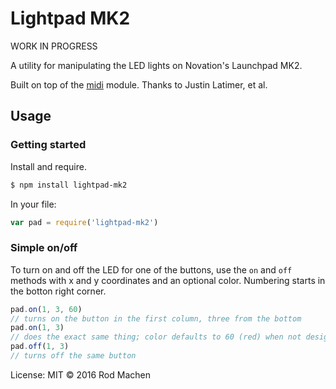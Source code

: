 # Lightpad MK2

WORK IN PROGRESS

A utility for manipulating the LED lights on Novation's Launchpad MK2.

Built on top of the [midi](https://www.npmjs.com/package/midi) module. Thanks to Justin Latimer, et al.

## Usage

### Getting started

Install and require.

```bash
$ npm install lightpad-mk2
```

In your file:

```javascript
var pad = require('lightpad-mk2')
```

### Simple on/off

To turn on and off the LED for one of the buttons, use the `on` and `off`
methods with x and y coordinates and an optional color. Numbering starts in the
botton right corner.

```javascript
pad.on(1, 3, 60)
// turns on the button in the first column, three from the bottom
pad.on(1, 3)
// does the exact same thing; color defaults to 60 (red) when not designated
pad.off(1, 3)
// turns off the same button
```

License: MIT
&copy; 2016 Rod Machen
